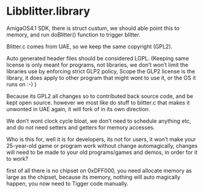 # Libblitter.library

AmigaOS4.1 SDK, there is struct custum, we should able point this to memory, 
and run doBlitter() function to trigger blitter. 

Blitter.c comes from UAE, so we keep the same copyright (GPL2).

Auto generated header files should be considered LGPL. 
(Keeping same license is only meant for programs, not libraries, we don’t won’t limit the libraries use by enforcing strict GLP2 policy,
Scope the GLP2 license is the library, it does apply to other program that might wont to use it, or the OS it runs on :-) )

Because its GPL2 all changes so to contributed back source code, and be kept open source.
however we most like do stuff to blitter.c that makes it unwonted in UAE again, it will fork of in its own direction.

We don’t wont clock cycle bloat, we don’t need to schedule anything etc,
and do not need setters and getters for memory accesses.

Who is this for, well it is for developers, its not for users, it won’t make your 25-year-old game or
program work without change automagically, changes will need to be made to your old programs/games and demos, in order for it to work?

first of all there is no chipset on 0xDFF000, you need allocate memory as large as the chipset,
because its memory, nothing will auto magically happen, you now need to Tigger code manually.

